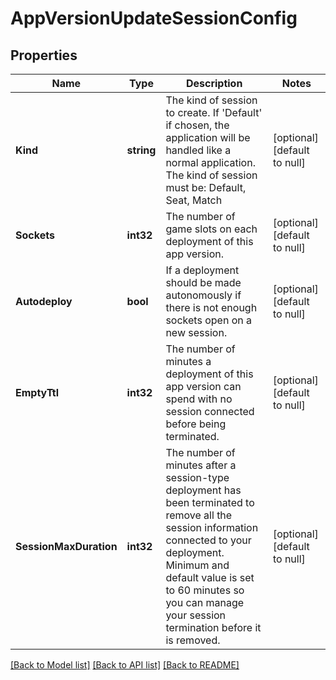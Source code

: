 # AppVersionUpdateSessionConfig

## Properties
Name | Type | Description | Notes
------------ | ------------- | ------------- | -------------
**Kind** | **string** | The kind of session to create. If &#39;Default&#39; if chosen, the application will be handled like a normal application. The kind of session must be: Default, Seat, Match | [optional] [default to null]
**Sockets** | **int32** | The number of game slots on each deployment of this app version. | [optional] [default to null]
**Autodeploy** | **bool** | If a deployment should be made autonomously if there is not enough sockets open on a new session. | [optional] [default to null]
**EmptyTtl** | **int32** | The number of minutes a deployment of this app version can spend with no session connected before being terminated. | [optional] [default to null]
**SessionMaxDuration** | **int32** | The number of minutes after a session-type deployment has been terminated to remove all the session information connected to your deployment. Minimum and default value is set to 60 minutes so you can manage your session termination before it is removed. | [optional] [default to null]

[[Back to Model list]](../README.md#documentation-for-models) [[Back to API list]](../README.md#documentation-for-api-endpoints) [[Back to README]](../README.md)


